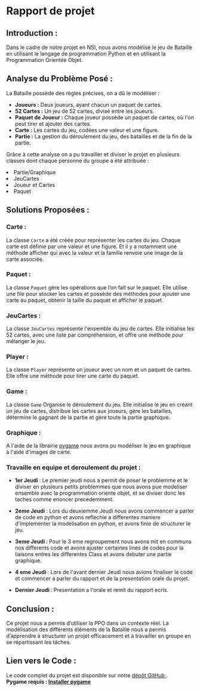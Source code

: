 <h1> Rapport de projet </h1>

<h2> Introduction :</h2>

<p>Dans le cadre de notre projet en NSI, nous avons modélisé le jeu de Bataille en utilisant le langage de programmation Python et en utilisant la Programmation Orientée Objet. </p>

<h2> Analyse du Problème Posé :</h2>

<p> La Bataille possède des règles précises, on a dû le modéliser : </p>

<ul>
  <li><strong>Joueurs :</strong> Deux joueurs, ayant chacun un paquet de cartes.</li>
  <li><strong>52 Cartes :</strong> Un jeu de 52 cartes, divisé entre les joueurs.</li>
  <li><strong>Paquet de Joueur :</strong> Chaque joueur possède un paquet de cartes, où l'on peut tirer et ajouter des cartes.</li>
  <li><strong>Carte :</strong> Les cartes du jeu, codées une valeur et une figure.</li>
  <li><strong>Partie :</strong> La gestion du déroulement du jeu, des batailles et de la fin de la partie.</li>
</ul>

<p>Grâce à cette analyse on a pu travailler et diviser le projet en plusieurs classes dont chaque personne du groupe a été attribuée :</p>

<li> Partie/Graphique </li>
<li> JeuCartes </li>
<li> Joueur et Cartes </li>
<li> Paquet </li>


<h2> Solutions Proposées :</h2>

<h3> Carte :</h3>

<p>La classe <code>Carte</code> a été créée pour représenter les cartes du jeu. Chaque carte est définie par une valeur et une figure. Et il y a notamment une méthode afficher qui avec la valeur et la famille renvoie une image de la carte associée.</p>
<h3> Paquet :</h3>

<p>La classe <code>Paquet</code> gère les opérations que l’on fait sur le paquet. Elle utilise une file pour stocker les cartes et possède des méthodes pour ajouter une carte au paquet, obtenir la taille du paquet et afficher le paquet.</p>

<h3> JeuCartes :</h3>

<p>La classe <code>JeuCartes</code> représente l'ensemble du jeu de cartes. Elle initialise les 52 cartes, avec une liste par compréhension, et offre une méthode pour mélanger le jeu.</p>


<h3> Player :</h3>

<p>La classe <code>Player</code> représente un joueur avec un nom et un paquet de cartes. Elle offre une méthode pour tirer une carte du paquet.</p>


<h3> Game :</h3>

<p>La classe <code>Game</code> Organise le déroulement du jeu. Elle initialise le jeu en créant un jeu de cartes, distribue les cartes aux joueurs, gère les batailles, détermine le gagnant de la partie et gère toute la partie graphique.</p>

<h3> Graphique : </h3>
<p>A l'aide de la librairie <a href=https://www.pygame.org/news>pygame</a> nous avons pu modéliser le jeu en graphique à l'aide d'images de carte. </p>

<h3> Travaille en equipe et deroulement du projet : </h3>
<ul>
  <li> <p><strong>1er Jeudi </strong>: Le premier jeudi nous a permit de poser le problemme et le diviser en plusieurs petits problemmes que nous avons pue modeliser ensemble avec la programmation oriente objet, et se diviser donc les taches comme enoncer precedemment.</p> </li>
  <li> <p> <strong>2eme Jeudi</strong> : Lors du deuxiemme Jeudi nous avons commencer a parler de code en python et avons reflechie a differentes maniere d'implementer la modelisation en python, et avons finie de structurer le jeu.</p></li>
  <li> <p> <strong>3eme Jeudi </strong> : Pour le 3 eme regroupement nous avons mit en communs nos differents code et avons ajuster certaines lines de codes pour la liaisons entres les differentes Class et avons debuter une partie graphique.</p> </li>
  <li> <p> <strong>4 eme Jeudi </strong> : Lors de l'avant dernier Jeudi nous avions finaliser le code et commencer a parler du rapport et de la presentation orale du projet.
  <li> <p> <strong> Dernier Jeudi </strong> : Presentation a l'orale et remit du rapport ecris.
</ul>

<h2> Conclusion :</h2>

<p> Ce projet nous a permis d’utiliser la PPO dans un contexte réel. La modélisation des différents éléments de la Bataille nous a permis d’apprendre à structurer un projet efficacement et à travailler en groupe en se répartissant les tâches. </p>


<h2> Lien vers le Code :</h2>

<p> Le code complet du projet est disponible sur notre <a href=https://github.com/QtlasPy/Jeux-bataille> dépôt GitHub </a>.</br>
<strong> Pygame requis : <a href=https://pypi.org/project/pygame/>Installer pygame </a> </p>
